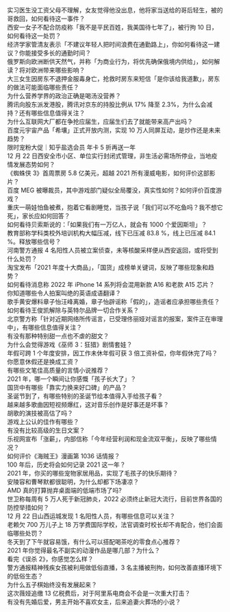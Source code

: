 实习医生没工资父母不理解，女友觉得他没出息，他将家当送给的哥后轻生，被的哥救回，如何看待这一事件？  
西安一女子不配合防疫称「我不是平民百姓，我美国待七年了」，被行拘 10 日，如何看待这一处罚？  
经济学家管清友表示「不建议年轻人把时间浪费在通勤路上」，你如何看待这一建议？你能接受多长的通勤时间？  
俄罗斯向欧洲断供天然气，并称「为商业行为，将优先确保俄境内供给」，如何解读？将对欧洲带来哪些影响？  
大三女生因房东不退押金服毒身亡，抢救时房东来短信「是你该给我道歉」，房东的做法可能面临哪些责任？  
为什么营养学界的政治正确是喝汤没营养？  
腾讯向股东派发港股，腾讯对京东的持股比例从 17% 降至 2.3%，为什么会减持？还有哪些信息值得关注？  
为什么互联网大厂都在争抢应届生，应届生们去了就能带来高产出吗？  
百度元宇宙产品「希壤」正式开放内测，实现 10 万人同屏互动，是炒作还是未来趋势？  
限时宠粉大促｜知乎盐选会员 年卡 5 折再送一年  
12 月 22 日西安全市小区、单位实行封闭式管理，非生活必需场所停业，当地疫情发展态势如何？  
《蜘蛛侠 3》首周票房 5.8 亿美元，超越 2021 所有漫威电影，如何评价这部影片？  
百度 MEG 被曝裁员，其中游戏部门疑似全局覆没，真实性如何？如何评价百度游戏？  
重庆一萌娃怕鱼被煮，抱着它看剧睡觉，当孩子说「我们可以不吃鱼吗？我不想它死」，家长应如何回答？  
如何看待贝索斯说的：「如果我们有一万亿人，就会有 1000 个爱因斯坦」？  
教育部称学科类校外培训机构大幅压减，线下已压减 83.8 %，线上已压减 84.1 %。释放哪些信号？  
河南警方通报 4 名阳性人员被立案侦查，未等核酸采样便从西安返回，或将受到什么处罚？  
淘宝发布「2021 年度十大商品」，「国货」成榜单关键词，反映了哪些现象和趋势？  
如何看待消息称 2022 年 iPhone 14 系列将会混用新款 A16 和老款 A15 芯片？  
你知道哪些令人拍案叫绝的英语成语翻译？  
歌手黄安爆料章子怡汪峰离婚，章子怡辟谣称「假的」，造谣者应承担哪些责任？  
如何看待王俊凯解除与英特尔品牌一切合作关系？  
北京警方称「针对近期网络所传谣言，已受理佟丽娅对谣言的报案，案件正在审理中」，有哪些信息值得关注？  
有没有那种特别甜一点也不虐的甜文？  
为什么会觉得游戏《巫师 3：狂猎》剧情套娃？  
年假可跨 1 个年度安排，因工作未休年假可获 3 倍工资补偿，你年假休完了吗？你愿意休假还是换成工资？  
有哪些文笔佳高质量的言情小说推荐？  
2021 年，哪一个瞬间让你感慨「孩子长大了」？  
国货中有哪些「靠实力换来好口碑」的产品？  
圣诞节到了，有哪些特别的圣诞节绘本值得入手给孩子看？  
越来越多歌曲因短视频爆红，这对音乐创作是好事还是坏事？  
胡歌的演技被高估了吗？  
游戏上公认的佳作有哪些？  
有没有比较高级的生日文案？  
乐视网宣布「涨薪」，内部信称「今年经营利润和现金流双平衡」，反映了哪些情况？  
如何评价《海贼王》漫画第 1036 话情报？  
100 年后，历史将会如何记录 2021 这一年？  
2021 年，你买的哪些宠物家居用品，实现了毛孩子的快乐期待？  
安陵容和曹琴默都很聪明，为什么却都下场凄凉？  
AMD 真的打算抛弃桌面端的低端市场了吗?  
世卫称每周有 5 万人死于新冠肺炎，2022 必须终止新冠大流行，目前世界各国的防控举措如何？  
12 月 22 日山西运城发现 1 名阳性人员，有哪些信息可以关注？  
老赖欠 700 万儿子上 18 万学费国际学校，法官调查时校长却不肯配合，他们会面临哪些处罚？  
冬天到了下午就容易饿，有什么可以搭配喝茶吃的零食点心推荐？  
2021 年你觉得最名不副实的动漫作品是哪几部？为什么？  
看完《误杀 2》，你感觉怎么样？  
警方通报精神残疾女孩被利用做低俗直播，3 名主播被刑拘，如何改善直播环境下的低俗生态？  
为什么五子棋始终没有发展起来？  
这次薇娅追缴 13 亿税费后，对于阿里系电商会不会是一次重大打击？  
有没有先婚后爱，男主开始不喜欢女主，后来追妻火葬场的小说？  
